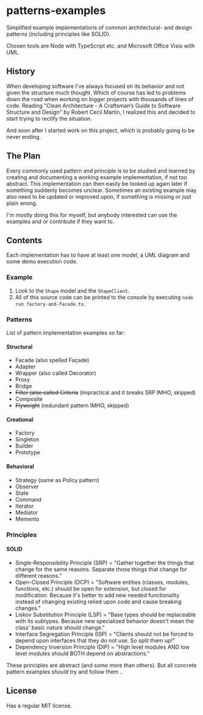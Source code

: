 
# patterns-examples

Simplified example implementations of common architectural- and design patterns (including principles like SOLID).

Chosen tools are Node with TypeScript etc. and Microsoft Office Visio with UML.

## History

When developing software I've always focused on its behavior and not given the structure much thought. Which of course has led to problems down the road when working on bigger projects with thousands of lines of code. Reading "Clean Architecture - A Craftsman’s Guide to Software Structure and Design" by Robert Cecil Martin, I realized this and decided to start trying to rectify the situation.

And soon after I started work on this project, which is probably going to be never ending.

## The Plan

Every commonly used pattern and principle is to be studied and learned by creating and documenting a working example implementation, if not too abstract. This implementation can then easily be looked up again later if something suddenly becomes unclear. Sometimes an existing example may also need to be updated or improved upon, if something is missing or just plain wrong.

I'm mostly doing this for myself, but anybody interested can use the examples and or contribute if they want to.

## Contents

Each implementation has to have at least one model, a UML diagram and some demo execution code.

### Example

1. Look to the <code>Shape</code> model and the <code>ShapeClient</code>.
2. All of this source code can be printed to the console by executing <code>node run factory-and-facade.ts</code>.

### Patterns

List of pattern implementation examples so far:

#### Structural

- Facade (also spelled Façade)
- Adapter
- Wrapper (also called Decorator)
- Proxy
- Bridge
- ~~Filter (also called Criteria~~ (impractical and it breaks SRP IMHO, skipped)
- Composite
- ~~Flyweight~~ (redundant pattern IMHO, skipped)

#### Creational

- Factory
- Singleton
- Builder
- Prototype

#### Behavioral

- Strategy (same as Policy pattern)
- Observer
- State
- Command
- Iterator
- Mediator
- Memento

### Principles

#### SOLID

- Single-Responsibility Principle (SRP) = "Gather together the things that change for the same reasons. Separate those things that change for different reasons."
- Open-Closed Principle (OCP) = "Software entities (classes, modules, functions, etc.) should be open for extension, but closed for modification. Because it's better to add new needed functionality instead of changing existing relied upon code and cause breaking changes."
- Liskov Substitution Principle (LSP) = "Base types should be replaceable with its subtypes. Because new specialized behavior doesn't mean the class' basic nature should change."
- Interface Segregation Principle (ISP) = "Clients should not be forced to depend upon interfaces that they do not use. So split them up!”
- Dependency Inversion Principle (DIP) = "High level modules AND low level modules should BOTH depend on abstractions."

These principles are abstract (and some more than others). But all concrete pattern examples *should* try and follow them ..

## License

Has a regular MIT license.
